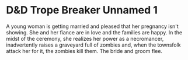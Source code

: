 # D&D Trope Breaker Unnamed 1

A young woman is getting married and pleased that her pregnancy isn't showing. She and her fiance are in love and the families are happy. In the midst of the ceremony, she realizes her power as a necromancer, inadvertently raises a graveyard full of zombies and, when the townsfolk attack her for it, the zombies kill them. The bride and groom flee.
